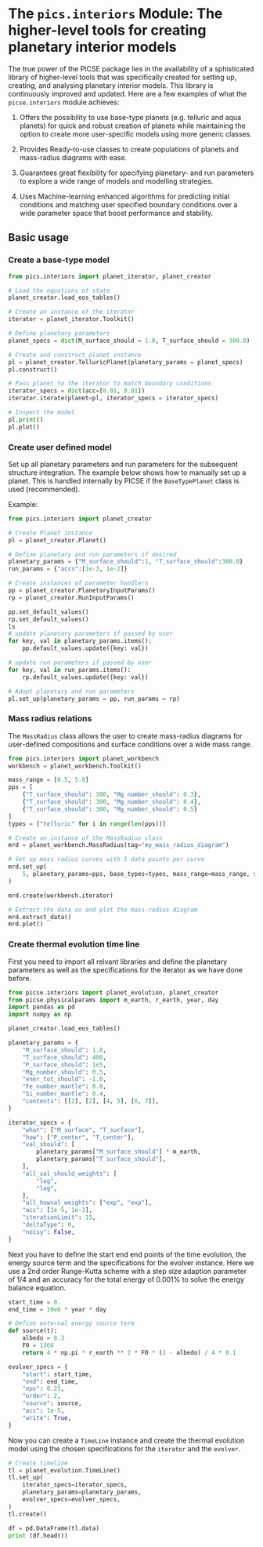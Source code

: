# The `pics.interiors` Module: The higher-level tools for creating planetary interior models

The true power of the PICSE package lies in the availability of a sphisticated library of higher-level tools that was specifically created for setting up, creating, and analysing planetary interior models. This library is continuously improved and updated. Here are a few examples of what the `picse.interiors` module achieves:

1. Offers the possibility to use base-type planets (e.g. telluric and aqua planets) for quick and robust creation of planets while maintaining the option to create more user-specific models using more generic classes.

2. Provides Ready-to-use classes to create populations of planets and mass-radius diagrams with ease.

3. Guarantees great flexibility for specifying planetary- and run parameters to explore a wide range of models and modelling strategies.

4. Uses Machine-learning enhanced algorithms for predicting initial conditions and matching user specified boundary conditions over a wide parameter space that boost performance and stability.

## Basic usage

### Create a base-type model

```python
from pics.interiors import planet_iterator, planet_creator

# Load the equations of state
planet_creator.load_eos_tables()

# Create an instance of the iterator
iterator = planet_iterator.Toolkit()

# Define planetary parameters
planet_specs = dict(M_surface_should = 1.0, T_surface_should = 300.0)

# Create and construct planet instance
pl = planet_creator.TelluricPlanet(planetary_params = planet_specs)
pl.construct()

# Pass planet to the iterator to match boundary conditions
iterator_specs = dict(acc=[0.01, 0.01])
iterator.iterate(planet=pl, iterator_specs = iterator_specs)

# Inspect the model
pl.print()
pl.plot()
```

### Create user defined model

Set up all planetary parameters and run parameters for the subsequent structure integration. The example below shows how to manually set up a planet. This is handled internally by PICSE if the `BaseTypePlanet` class is used (recommended).

Example:

```python
from pics.interiors import planet_creator

# Create Planet instance
pl = planet_creator.Planet()

# Define planetary and run parameters if desired
planetary_params = {"M_surface_should":1, "T_surface_should":300.0}
run_params = {"accs":[1e-3, 1e-2]}

# Create instances of parameter handlers
pp = planet_creator.PlanetaryInputParams()
rp = planet_creator.RunInputParams()

pp.set_default_values()
rp.set_default_values()
ls
# update planetary parameters if passed by user
for key, val in planetary_params.items():
    pp.default_values.update({key: val})

# update run parameters if passed by user
for key, val in run_params.items():
    rp.default_values.update({key: val})

# Adopt planetary and run parameters
pl.set_up(planetary_params = pp, run_params = rp)
```

### Mass radius relations

The `MassRadius` class allows the user to create mass-radius diagrams for user-defined compositions and surface conditions over a wide mass range.

```python
from pics.interiors import planet_workbench
workbench = planet_workbench.Toolkit()

mass_range = [0.5, 5.0]
pps = [
    {"T_surface_should": 300, "Mg_number_should": 0.3},
    {"T_surface_should": 300, "Mg_number_should": 0.4},
    {"T_surface_should": 300, "Mg_number_should": 0.5}
]
types = ["telluric" for i in range(len(pps))]

# Create an instance of the MassRadius class
mrd = planet_workbench.MassRadius(tag="my_mass_radius_diagram")

# Set up mass radius curves with 5 data points per curve
mrd.set_up(
    5, planetary_params=pps, base_types=types, mass_range=mass_range, sampling="log"
)

mrd.create(workbench.iterator)

# Extract the data as and plot the mass-radius diagram
mrd.extract_data()
mrd.plot()
```

### Create thermal evolution time line

First you need to import all relvant libraries and define the planetary parameters as well as the specifications for the iterator as we have done before.

```python
from picse.interiors import planet_evolution, planet_creator
from picse.physicalparams import m_earth, r_earth, year, day
import pandas as pd
import numpy as np

planet_creator.load_eos_tables()

planetary_params = {
    "M_surface_should": 1.0,
    "T_surface_should": 400,
    "P_surface_should": 1e5,
    "Mg_number_should": 0.5,
    "ener_tot_should": -1.0,
    "Fe_number_mantle": 0.0,
    "Si_number_mantle": 0.4,
    "contents": [[2], [2], [4, 5], [6, 7]],
}

iterator_specs = {
    "what": ["M_surface", "T_surface"],
    "how": ["P_center", "T_center"],
    "val_should": [
        planetary_params["M_surface_should"] * m_earth,
        planetary_params["T_surface_should"],
    ],
    "all_val_should_weights": [
        "log",
        "log",
    ],
    "all_howval_weights": ["exp", "exp"],
    "acc": [1e-5, 1e-3],
    "iterationLimit": 15,
    "deltaType": 0,
    "noisy": False,
}

```

Next you have to define the start end end points of the time evolution, the energy source term and the specifications for the evolver instance.
Here we use a 2nd order Runge-Kutta scheme with a step size adaption parameter of 1/4 and an accuracy for the total energy of 0.001% to solve the energy balance equation.

```python
start_time = 0.
end_time = 10e6 * year * day

# Define external energy source term
def source(t):
    albedo = 0.3
    F0 = 1366
    return 4 * np.pi * r_earth ** 2 * F0 * (1 - albedo) / 4 * 0.1

evolver_specs = {
    "start": start_time,
    "end": end_time,
    "eps": 0.25,
    "order": 2,
    "source": source,
    "acc": 1e-5,
    "write": True,
}
```

Now you can create a `TimeLine` instance and create the thermal evolution model using the chosen specifications for the `iterator` and the `evolver`.

```python
# Create timeline
tl = planet_evolution.TimeLine()
tl.set_up(
    iterator_specs=iterator_specs,
    planetary_params=planetary_params,
    evolver_specs=evolver_specs,
)
tl.create()

df = pd.DataFrame(tl.data)
print (df.head())
```
